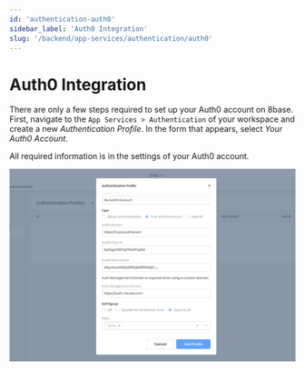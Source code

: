 ```yaml
---
id: 'authentication-auth0'
sidebar_label: 'Auth0 Integration'
slug: '/backend/app-services/authentication/auth0'
---
```

# Auth0 Integration

There are only a few steps required to set up your Auth0 account on 8base. First, navigate to the `App Services > Authentication` of your workspace and create a new _Authentication Profile_. In the form that appears, select _Your Auth0 Account_.

All required information is in the settings of your Auth0 account.

![Connecting your Auth0 account](../_images/auth-own-auth0.png)